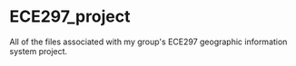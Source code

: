 # ECE297_project
All of the files associated with my group's ECE297 geographic information system project. 
